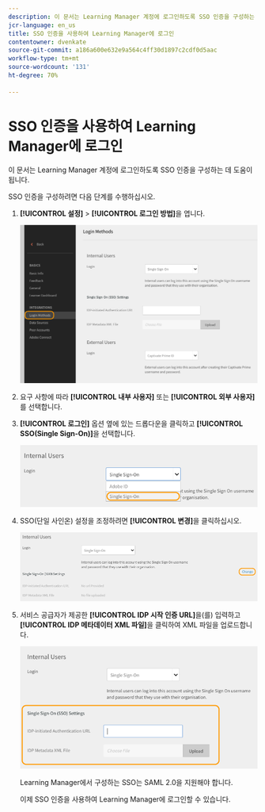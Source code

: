 ```yaml
---
description: 이 문서는 Learning Manager 계정에 로그인하도록 SSO 인증을 구성하는 데 도움이 됩니다.
jcr-language: en_us
title: SSO 인증을 사용하여 Learning Manager에 로그인
contentowner: dvenkate
source-git-commit: a186a600e632e9a564c4ff30d1897c2cdf0d5aac
workflow-type: tm+mt
source-wordcount: '131'
ht-degree: 70%

---
```




# SSO 인증을 사용하여 Learning Manager에 로그인

이 문서는 Learning Manager 계정에 로그인하도록 SSO 인증을 구성하는 데 도움이 됩니다.

SSO 인증을 구성하려면 다음 단계를 수행하십시오.

1. **[!UICONTROL 설정]** > **[!UICONTROL 로그인 방법]**&#x200B;을 엽니다.

   ![](assets/login-methods.png)

1. 요구 사항에 따라 **[!UICONTROL 내부 사용자]** 또는 **[!UICONTROL 외부 사용자]**&#x200B;를 선택합니다.
1. **[!UICONTROL 로그인]** 옵션 옆에 있는 드롭다운을 클릭하고 **[!UICONTROL SSO(Single Sign-On)]**&#x200B;을 선택합니다.

   ![](assets/single-sign-on.png)

1. SSO(단일 사인온) 설정을 조정하려면 **[!UICONTROL 변경]**&#x200B;을 클릭하십시오.

   ![](assets/change.png)

1. 서비스 공급자가 제공한 **[!UICONTROL IDP 시작 인증 URL]**&#x200B;을(를) 입력하고 **[!UICONTROL IDP 메타데이터 XML 파일]**&#x200B;을 클릭하여 XML 파일을 업로드합니다.

   ![](assets/sso-configuration.png)

   Learning Manager에서 구성하는 SSO는 SAML 2.0을 지원해야 합니다.

   이제 SSO 인증을 사용하여 Learning Manager에 로그인할 수 있습니다.


